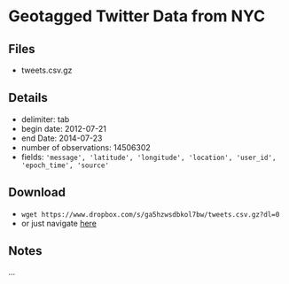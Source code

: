 # Geotagged Twitter Data from NYC

## Files
* tweets.csv.gz

## Details
* delimiter: tab
* begin date: 2012-07-21
* end Date: 2014-07-23
* number of observations: 14506302
* fields: `'message', 'latitude', 'longitude', 'location', 'user_id', 'epoch_time', 'source'`

## Download
* `wget https://www.dropbox.com/s/ga5hzwsdbkol7bw/tweets.csv.gz?dl=0`
* or just navigate [here](https://www.dropbox.com/s/ga5hzwsdbkol7bw/tweets.csv.gz?dl=0)

## Notes
...
